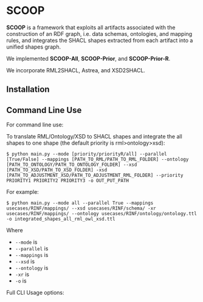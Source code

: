 # SCOOP

**SCOOP** is a framework that exploits all artifacts associated with the construction of an RDF graph, i.e. data schemas, ontologies, and mapping rules, and integrates the SHACL shapes extracted from each artifact into a unified shapes graph.

We implemented **SCOOP-All**, **SCOOP-Prior**, and **SCOOP-Prior-R**. 

We incorporate RML2SHACL, Astrea, and XSD2SHACL.

## Installation

## Command Line Use
For command line use:

To translate RML/Ontology/XSD to SHACL shapes and integrate the all shapes to one shape (the default priority is rml>ontology>xsd):

```
$ python main.py --mode [priority/priorityR/all] --parallel [True/False] --mappings [PATH_TO_RML/PATH_TO_RML_FOLDER] --ontology [PATH_TO_ONTOLOGY/PATH_TO_ONTOLOGY_FOLDER] --xsd [PATH_TO_XSD/PATH_TO_XSD_FOLDER] -xsd [PATH_TO_ADJUSTMENT_XSD/PATH_TO_ADJUSTMENT_RML_FOLDER] --priority PRIORITY1 PRIORITY2 PRIORITY3 -o OUT_PUT_PATH
```

For example:

```
$ python main.py --mode all --parallel True --mappings usecases/RINF/mappings/ --xsd usecases/RINF/schema/ -xr usecases/RINF/mappings/ --ontology usecases/RINF/ontology/ontology.ttl -o integrated_shapes_all_rml_owl_xsd.ttl 
```

Where
 - `--mode` is 
 - `--parallel` is 
 - `--mappings` is 
 - `--xsd` is 
 - `--ontology` is 
 - `-xr` is
 - `-o` is

Full CLI Usage options:
```

```